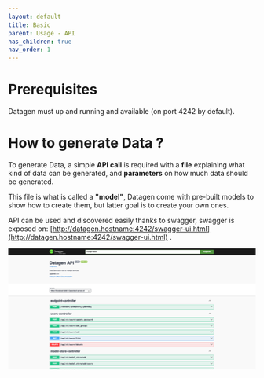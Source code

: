 ```yaml
---
layout: default
title: Basic
parent: Usage - API
has_children: true
nav_order: 1
---
```


# Prerequisites

Datagen must up and running and available (on port 4242 by default).


# How to generate Data ? 

To generate Data, a simple **API call** is required with a **file** explaining what kind of data can be generated, and **parameters** on how much data should be generated.

This file is what is called a **"model"**, Datagen come with pre-built models to show how to create them, but latter goal is to create your own ones.

API can be used and discovered easily thanks to swagger, swagger is exposed on: [http://datagen.hostname:4242/swagger-ui.html](http://datagen.hostname:4242/swagger-ui.html) .

<img src="images/swagger-ui.png" width="700">
